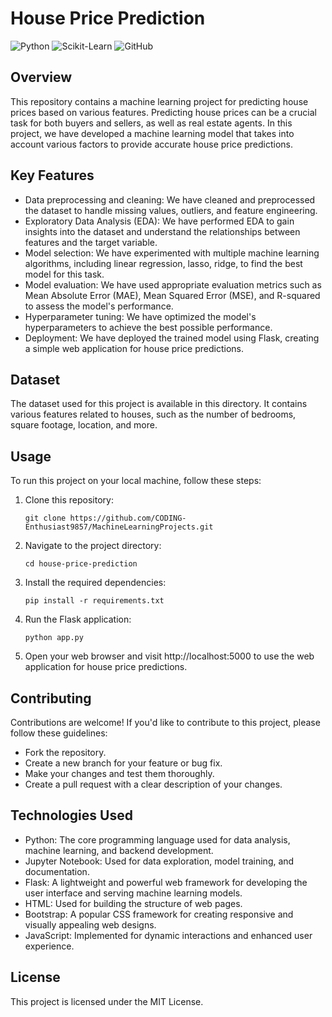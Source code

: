 # House Price Prediction

![Python](https://img.shields.io/badge/Python-3.8%2B-blue)
![Scikit-Learn](https://img.shields.io/badge/Scikit--Learn-0.24.2-green)
![GitHub](https://img.shields.io/github/license/CODING-Enthusiast9857/MachineLearningProjects)

## Overview

This repository contains a machine learning project for predicting house prices based on various features. Predicting house prices can be a crucial task for both buyers and sellers, as well as real estate agents. In this project, we have developed a machine learning model that takes into account various factors to provide accurate house price predictions.

## Key Features

- Data preprocessing and cleaning: We have cleaned and preprocessed the dataset to handle missing values, outliers, and feature engineering.
- Exploratory Data Analysis (EDA): We have performed EDA to gain insights into the dataset and understand the relationships between features and the target variable.
- Model selection: We have experimented with multiple machine learning algorithms, including linear regression, lasso, ridge, to find the best model for this task.
- Model evaluation: We have used appropriate evaluation metrics such as Mean Absolute Error (MAE), Mean Squared Error (MSE), and R-squared to assess the model's performance.
- Hyperparameter tuning: We have optimized the model's hyperparameters to achieve the best possible performance.
- Deployment: We have deployed the trained model using Flask, creating a simple web application for house price predictions.

## Dataset

The dataset used for this project is available in this directory. It contains various features related to houses, such as the number of bedrooms, square footage, location, and more.

## Usage

To run this project on your local machine, follow these steps:

1. Clone this repository:

   ```shell
   git clone https://github.com/CODING-Enthusiast9857/MachineLearningProjects.git

2. Navigate to the project directory:
   
   ```shell
   cd house-price-prediction

3. Install the required dependencies:

   ```shell
   pip install -r requirements.txt

4. Run the Flask application:

   ```shell
   python app.py

5. Open your web browser and visit http://localhost:5000 to use the web application for house price predictions.

## Contributing

Contributions are welcome! If you'd like to contribute to this project, please follow these guidelines:

- Fork the repository.
- Create a new branch for your feature or bug fix.
- Make your changes and test them thoroughly.
- Create a pull request with a clear description of your changes.

## Technologies Used

- Python: The core programming language used for data analysis, machine learning, and backend development.
- Jupyter Notebook: Used for data exploration, model training, and documentation.
- Flask: A lightweight and powerful web framework for developing the user interface and serving machine learning models.
- HTML: Used for building the structure of web pages.
- Bootstrap: A popular CSS framework for creating responsive and visually appealing web designs.
- JavaScript: Implemented for dynamic interactions and enhanced user experience.

## License

This project is licensed under the MIT License.

